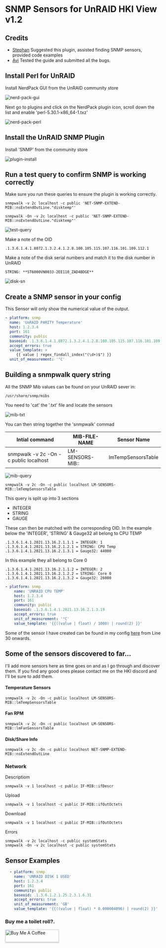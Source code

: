 # SNMP Sensors for UnRAID HKI View v1.2
 
 ## Credits
  - [Stephan](https://github.com/Stephan296) Suggested this plugin, assisted finding SNMP sensors, provided code examples
 - [Avi](https://github.com/abeksis/My-HomeAssistant-Config) Tested the  guide and submitted all the bugs. 
 


## Install Perl for UnRAID

Install NerdPack GUI from the UnRAID community store

![nerd-pack-gui](https://github.com/noodlemctwoodle/homeassistant/blob/unraid-view-1.2-dev/www/images/github/unraid-snmp/nerdpack-gui.png)

Next go to plugins and click on the NerdPack plugin icon, scroll down the list and enable 'perl-5.30.1-x86_64-1.txz'

![nerd-pack-perl](https://github.com/noodlemctwoodle/homeassistant/blob/unraid-view-1.2-dev/www/images/github/unraid-snmp/enable-perl.png)


## Install the UnRAID SNMP Plugin

Install 'SNMP' from the community store

![plugin-install](https://github.com/noodlemctwoodle/homeassistant/blob/unraid-view-1.2-dev/www/images/github/unraid-snmp/install-plugin.png)


## Run a test query to confirm SNMP is working correctly

Make sure you run these queries to ensure the plugin is working correctly.

    snmpwalk -v 2c localhost -c public 'NET-SNMP-EXTEND-MIB::nsExtendOutLine."disktemp"'

    snmpwalk -On -v 2c localhost -c public 'NET-SNMP-EXTEND-MIB::nsExtendOutLine."disktemp"'

![test-query](https://github.com/noodlemctwoodle/homeassistant/blob/unraid-view-1.2-dev/www/images/github/unraid-snmp/test-query.png)

Make a note of the OID 

    .1.3.6.1.4.1.8072.1.3.2.4.1.2.8.100.105.115.107.116.101.109.112.1

Make a note of the disk serial numbers and match it to the disk number in UnRAID 

    STRING: **ST6000VN0033-2EE110_ZAD4BDGE**

![disk-sn](https://github.com/noodlemctwoodle/homeassistant/blob/unraid-view-1.2-dev/www/images/github/unraid-snmp/disk-sn.png)

## Create a SNMP sensor in your config

This Sensor will only show the numerical value of the output. 

```yaml
- platform: snmp
  name: 'UnRAID PARITY Temperature'
  host: 1.2.3.4
  port: 161
  community: public
  baseoid: .1.3.6.1.4.1.8072.1.3.2.4.1.2.8.100.105.115.107.116.101.109.112.1
  accept_errors: true
  value_template: >
     {{ value | regex_findall_index("(\d+)$") }}
  unit_of_measurement: '°C'
```

## Building a snmpwalk query string

All the SNMP Mib values can be found on your UnRAID sever in: 

    /usr/share/snmp/mibs

You need to 'cat' the '.txt' file and locate the sensors

![mib-txt](https://github.com/noodlemctwoodle/homeassistant/blob/unraid-view-1.2-dev/www/images/github/unraid-snmp/mib-file.png)

You can then string together the 'snmpwalk' commad

|Intial command|MIB-FILE-NAME|Sensor Name|
|---|---|---|
|snmpwalk -v 2c -On -c public localhost | LM-SENSORS-MIB::|lmTempSensorsTable|

![mib-query](https://github.com/noodlemctwoodle/homeassistant/blob/unraid-view-1.2-dev/www/images/github/unraid-snmp/sensor-query.png)

    snmpwalk -v 2c -On -c public localhost LM-SENSORS-MIB::lmTempSensorsTable

This query is split up into 3 sections
 - INTEGER
 - STRING
 - GAUGE

These can then be matched with the corresponding OID. In the example below the 'INTEGER', 'STRING' & Gauge32 all belong to CPU TEMP

    .1.3.6.1.4.1.2021.13.16.2.1.1.1 = INTEGER: 1
    .1.3.6.1.4.1.2021.13.16.2.1.2.1 = STRING: CPU Temp
    .1.3.6.1.4.1.2021.13.16.2.1.3.1 = Gauge32: 44000


In this example they all belong to Core 0

    .1.3.6.1.4.1.2021.13.16.2.1.1.2 = INTEGER: 2
    .1.3.6.1.4.1.2021.13.16.2.1.2.2 = STRING: Core 0
    .1.3.6.1.4.1.2021.13.16.2.1.3.2 = Gauge32: 26000


```yaml
- platform: snmp
    name: 'UNRAID CPU TEMP'
    host: 1.2.3.4
    port: 161
    community: public
    baseoid: .1.3.6.1.4.1.2021.13.16.2.1.3.19
    accept_errors: true
    unit_of_measurement: '°C'
    value_template: '{{((value | float) / 1000) | round(2) }}'
```

Some of the sensor I have created can be found in my config [here](https://github.com/noodlemctwoodle/homeassistant/blob/unraid-view-1.2-dev/configuration/sensors/monitoring/unraid/unraid.yaml) from Line 30 onwards.


## Some of the sensors discovered to far...

I'll add more sensors here as time goes on and as I go through and discover them. If you find any good ones please contact me on the HKI discord and I'll be sure to add them. 

#### Temperature Sensors
```
snmpwalk -v 2c -On -c public localhost LM-SENSORS-MIB::lmTempSensorsTable
```

#### Fan RPM
```
snmpwalk -v 2c -On -c public localhost LM-SENSORS-MIB::lmFanSensorsTable
```

#### Disk/Share Info
```
snmpwalk -v 2c -On -c public localhost NET-SNMP-EXTEND-MIB::nsExtendOutLine
```
### Network 

Descriptiom

```
snmpwalk -v 1 localhost -c public IF-MIB::ifDescr
```

Upload

```
snmpwalk -v 1 localhost -c public IF-MIB::ifOutOctets
```

Download

```
snmpwalk -v 1 localhost -c public IF-MIB::ifOutOctets
```

Errors

```
snmpwalk -v 2c localhost -c public systemStats
snmpwalk -On -v 2c localhost -c public systemStats
```


## Sensor Examples

```yaml
  - platform: snmp
    name: 'UNRAID DISK 1 USED'
    host: 1.2.3.4
    port: 161
    community: public
    baseoid: .1.3.6.1.2.1.25.2.3.1.6.31
    accept_errors: true
    unit_of_measurement: 'GB'
    value_template: '{{((value | float) * 0.000004096) | round(2) }}'
```


### Buy me a toilet roll?. 

<a href="https://www.buymeacoffee.com/noodlemctwoodle" target="_blank"><img src="https://www.buymeacoffee.com/assets/img/custom_images/orange_img.png" alt="Buy Me A Coffee" style="height: 41px !important;width: 174px !important;box-shadow: 0px 3px 2px 0px rgba(190, 190, 190, 0.5) !important;-webkit-box-shadow: 0px 3px 2px 0px rgba(190, 190, 190, 0.5) !important;" ></a>